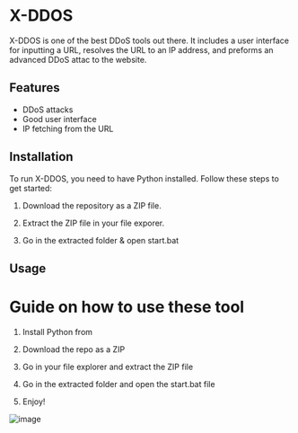 # X-DDOS 
      
X-DDOS is one of the best DDoS tools out there. It includes a user interface for inputting a URL,  resolves the URL to an IP address, and preforms an advanced DDoS attac to the website.
  
## Features  
 
- DDoS attacks   
- Good user interface   
- IP fetching from the URL
  
## Installation
 
To run X-DDOS, you need to have Python installed. Follow these steps to get started:  

1. Download the repository as a ZIP file. 

2. Extract the ZIP file in your file exporer.  
   
3. Go in the extracted folder & open start.bat  
 
## Usage  
 
# Guide on how to use these tool   
 
1. Install Python from 
 
2. Download the repo as a ZIP     
 
3. Go in your file explorer and extract the ZIP file  

4. Go in the extracted folder and open the start.bat file
   
5. Enjoy!    

  
![image](https://github.com/user-attachments/assets/cb09b2d8-c4b5-41c0-804d-cd7d8b0c30df)   